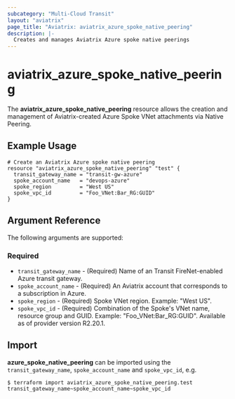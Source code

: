 ```yaml
---
subcategory: "Multi-Cloud Transit"
layout: "aviatrix"
page_title: "Aviatrix: aviatrix_azure_spoke_native_peering"
description: |-
  Creates and manages Aviatrix Azure spoke native peerings
---
```


# aviatrix_azure_spoke_native_peering

The **aviatrix_azure_spoke_native_peering** resource allows the creation and management of Aviatrix-created Azure Spoke VNet attachments via Native Peering.

## Example Usage

```hcl
# Create an Aviatrix Azure spoke native peering
resource "aviatrix_azure_spoke_native_peering" "test" {
  transit_gateway_name = "transit-gw-azure"
  spoke_account_name   = "devops-azure"
  spoke_region         = "West US"
  spoke_vpc_id         = "Foo_VNet:Bar_RG:GUID"
}
```

## Argument Reference

The following arguments are supported:

### Required
* `transit_gateway_name` - (Required) Name of an Transit FireNet-enabled Azure transit gateway.
* `spoke_account_name` - (Required) An Aviatrix account that corresponds to a subscription in Azure.
* `spoke_region` - (Required) Spoke VNet region. Example: "West US".
* `spoke_vpc_id` - (Required) Combination of the Spoke's VNet name, resource group and GUID. Example: "Foo_VNet:Bar_RG:GUID". Available as of provider version R2.20.1.

## Import

**azure_spoke_native_peering** can be imported using the `transit_gateway_name`, `spoke_account_name` and `spoke_vpc_id`, e.g.

```
$ terraform import aviatrix_azure_spoke_native_peering.test transit_gateway_name~spoke_account_name~spoke_vpc_id
```
